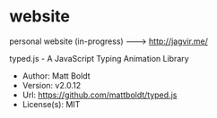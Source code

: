 # website
personal website (in-progress) ---> http://jagvir.me/




typed.js - A JavaScript Typing Animation Library
 *   Author: Matt Boldt 
 *   Version: v2.0.12
 *   Url: https://github.com/mattboldt/typed.js
 *   License(s): MIT
